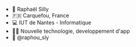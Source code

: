 - 🤠 Raphaël Silly
- 🇫🇷 Carquefou, France
- 💻 IUT de Nantes - Informatique
- 👨‍💻 Nouvelle technologie, developpement d'app
- 💬 @raphou_sly

<!---
Raphour/Raphour is a ✨ special ✨ repository because its `README.md` (this file) appears on your GitHub profile.
You can click the Preview link to take a look at your changes.
--->

